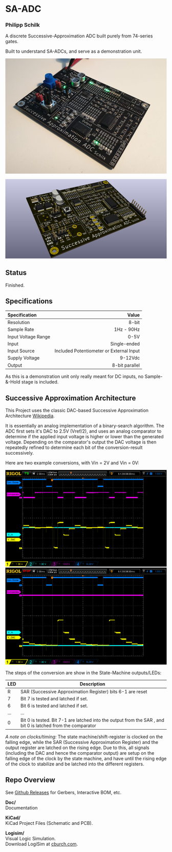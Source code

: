 # SA-ADC
### Philipp Schilk
A discrete Successive-Approximation ADC built purely from 74-series gates.

Built to understand SA-ADCs, and serve as a demonstration unit.

![PCB v0.2 Picture](Doc/SA-ADC_PCBphoto_v0.2.jpg)

![PCB v0.2 Render](Doc/SA-ADC_PCBrender_v0.2.jpg)

## Status
Finished. 

## Specifications
| Specification  | Value  |
| :------------ | ------------: |
| Resolution  | 8-bit  |
| Sample Rate  |  1Hz - 90Hz |
| Input Voltage Range | 0-5V |
| Input | Single-ended|
| Input Source | Included Potentiometer or External Input |
| Supply Voltage | 9-12Vdc |
| Output | 8-bit parallel |

As this is a demonstration unit only really meant for DC inputs, no Sample-&-Hold
stage is included.

## Successive Approximation Architecture

This Project uses the classic DAC-based Successive Approximation Architecture [Wikipedia](https://en.wikipedia.org/wiki/Successive_approximation_ADC "DAC-based Successive Approxmation Architecture").

It is essentially an analog implementation of a binary-search algorithm. The ADC first sets 
it's DAC to 2.5V (Vref/2), and uses an analog comparator to determine if the applied input voltage is 
higher or lower than the generated voltage. Depending on the comparator's output the DAC voltage is 
then repeatedly refined to determine each bit of the conversion-result successively.

Here are two example conversions, with Vin = 2V and Vin = 0V:

![Example Conversion of Vin = 2V](Doc/SA-Demo1.png)
![Example Conversion of Vin = 0V](Doc/SA-Demo2.png)


The steps of the conversion are show in the State-Machine outputs/LEDs:

|  LED  | Description |
| ------------ | ------------ |
| R | SAR (Successive Approximation Register) bits 6-1 are reset |
| 7 | Bit 7 is tested and latched if set. |
| 6 | Bit 6 is tested and latched if set. |
| ... | ... |
| 0 | Bit 0 is tested. Bit 7-1 are latched into the output from the SAR , and bit 0 is latched from the comparator |

*A note on clocks/timing:*
The state machine/shift-register is clocked on the falling edge, while the SAR (Successive Approximation Register) and the output register are 
latched on the rising edge. Due to this, all signals (including the DAC and hence the
comparator output) are setup on the falling edge of the clock by the state machine, and have until the 
rising edge of the clock to stabilize and be latched into the different registers.

## Repo Overview

See [Github Releases]() for Gerbers, Interactive BOM, etc.

**Doc/**  
	Documentation  

**KiCad/**  
	KiCad Project Files (Schematic and PCB).  

**Logisim/**  
	Visual Logic Simulation.  
	Download LogiSim at [cburch.com](http://www.cburch.com/logisim/).  

